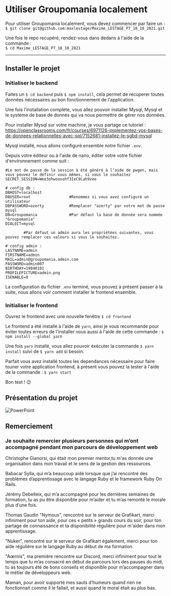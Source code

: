 # Utiliser Groupomania localement

Pour utiliser Groupomania localement, vous devez commencer par faire un :  
`$ git clone git@github.com:maxlestage/Maxime_LESTAGE_P7_18_10_2021.git`

Une fois le repo recupéré, rendez-vous dans dedans à l'aide de la commande :  
`$ cd Maxime_LESTAGE_P7_18_10_2021`

---

## Installer le projet

### Initialiser le backend

Faites un `$ cd backend` puis `$ npm install`, cela permet de récuperer toutes données nécessaires au bon fonctionnement de l'application.

Une fois l’installation complète, vous allez pouvoir installer Mysql, Mysql et le système de base de donnés qui va nous permettre de gérer nos données.

Pour installer Mysql sur votre machine, je vous partage ce tutoriel : <https://openclassrooms.com/fr/courses/6971126-implementez-vos-bases-de-donnees-relationnelles-avec-sql/7152681-installez-le-sgbd-mysql>

Mysql installé, nous allons configuré ensemble notre fichier `.env`.

Depuis votre éditeur ou à l'aide de nano, éditer votre votre fichier d'environnement comme suit :

```env
#Le mot de passe de la session à été généré à l’aide de pwgen, mais vous pouvez le définir vous mêmes, si vous le souhaitez
SECRET_SESSION=Wee3ohwooxohf3IeC9Lah9vee

# config db :
DBHOST=localhost
DBUSER=root                 #Renommez si vous avez configuré un utilisateur
DBPASSWORD=azerty           #Remplacer "azerty" par votre mot de passe mysql
DB=Groupomania              #Par défaut la base de donnée sera nommée "Groupomania"
DIALECT=mysql

        #Par défaut un admin aura les propriétées suivantes, vous pouvez remplacer ces valeurs si vous le souhaitez.

# config admin :
LASTNAME=admin
FIRSTNAME=admin
MAIL=admin@groupomania.admin.com
PASSWORD=admin007
BIRTHDAY=19840101
PROFILEPICTURE=admin.png
ISENABLE=0
```

La configuration du fichier `.env` terminé, vous pouvez à présent passer à la suite, nous allons voir comment installer le frontend ensemble.

### Initialiser le frontend

Ouvrez le frontend avec une nouvelle fenêtre `$ cd frontend`

Le frontend a été installé à l'aide de `yarn`, ainsi je vous recommande pour éviter toutes erreurs de l'installer vous aussi à l'aide de cette commande : `$ npm install --global yarn`

Une fois `yarn` installé, vous allez pouvoir éxécuter la commande `$ yarn install` suivi de `$ yarn add` si besoin.

Parfait vous avez installé toutes les dependances nécessaire pour faire touner votre application frontend, à présent vous pouvez la tester à l'aide de la commande : `$ yarn start`

Bon test ! 😉

## Présentation du projet

![PowerPoint](Groupomania_P7_.jpg)

## Remerciement

### Je souhaite remercier plusieurs personnes qui m’ont accompagné pendant mon parcours de développement web

Christophe Gianorsi, qui était mon premier mentor,tu m'as donnée une organisation dans mon travail et le sens de la gestion des ressources.

Babacar Sylla, qui m’a beaucoup aidé lorsque que j’ai rencontré des problèmes d’apprentissage avec le langage Ruby et le framework Ruby On Rails.

Jérémy Debelleix, qui m’a accompagné pour les dernières semaines de formation, tu as pu être disponible pour m’aider et tu m’as remonté le morale plus d’une fois.

Thomas Gaudin "Nymous", rencontré sur le serveur de Grafikart, merci infiniment pour ton aide, pour ces « petits » grands cours du soir, pour ton partage de connaissance et ta disponibilité régulière pour m'aider dans mon apprentissage.

"Nuker", rencontré sur le serveur de Grafikart également, merci pour ton aide régulière sur le langage Ruby au début de ma formation.

"Aœrnis", ma première rencontre sur Discord, merci infiniment pour tout le temps que tu m’as consacré en début de parcours lors des pauses du midi, tu as toujours été de bons conseils et disponible pour m’accompagner dans le métier de développeurs web.

Maman, pour avoir supporté mes sauts d’humeurs quand rien ne fonctionnait comme il le fallait, et aussi quand le moral était au plus bas.
